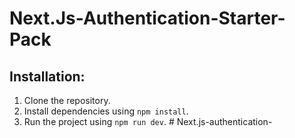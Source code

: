 # Next.Js-Authentication-Starter-Pack

## Installation:

1. Clone the repository.
2. Install dependencies using `npm install`.
3. Run the project using `npm run dev`.
#   N e x t . j s - a u t h e n t i c a t i o n -  
 
